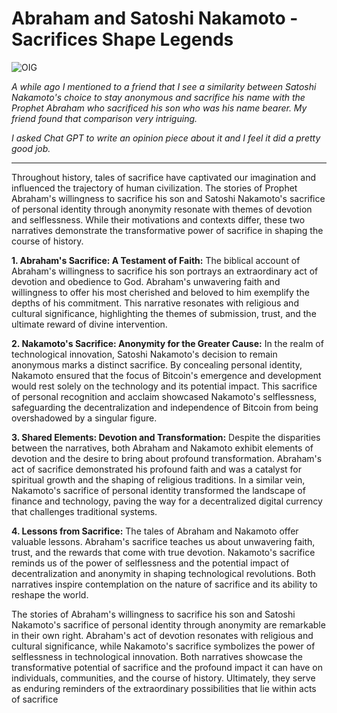 # Abraham and Satoshi Nakamoto - Sacrifices Shape Legends

![OIG](https://github.com/tamimat/-repository-name/assets/621045/eff517aa-bcf7-45f9-8665-5a0a3d266bd1)

*A while ago I mentioned to a friend that I see a similarity between Satoshi Nakamoto's choice to stay anonymous and sacrifice his name with the Prophet Abraham who sacrificed his son who was his name bearer. My friend found that comparison very intriguing.*

*I asked Chat GPT to write an opinion piece about it and I feel it did a pretty good job.*

---

Throughout history, tales of sacrifice have captivated our imagination and influenced the trajectory of human civilization. The stories of Prophet Abraham's willingness to sacrifice his son and Satoshi Nakamoto's sacrifice of personal identity through anonymity resonate with themes of devotion and selflessness. While their motivations and contexts differ, these two narratives demonstrate the transformative power of sacrifice in shaping the course of history.

**1. Abraham's Sacrifice: A Testament of Faith:**
The biblical account of Abraham's willingness to sacrifice his son portrays an extraordinary act of devotion and obedience to God. Abraham's unwavering faith and willingness to offer his most cherished and beloved to him exemplify the depths of his commitment. This narrative resonates with religious and cultural significance, highlighting the themes of submission, trust, and the ultimate reward of divine intervention.

**2. Nakamoto's Sacrifice: Anonymity for the Greater Cause:**
In the realm of technological innovation, Satoshi Nakamoto's decision to remain anonymous marks a distinct sacrifice. By concealing personal identity, Nakamoto ensured that the focus of Bitcoin's emergence and development would rest solely on the technology and its potential impact. This sacrifice of personal recognition and acclaim showcased Nakamoto's selflessness, safeguarding the decentralization and independence of Bitcoin from being overshadowed by a singular figure.

**3. Shared Elements: Devotion and Transformation:**
Despite the disparities between the narratives, both Abraham and Nakamoto exhibit elements of devotion and the desire to bring about profound transformation. Abraham's act of sacrifice demonstrated his profound faith and was a catalyst for spiritual growth and the shaping of religious traditions. In a similar vein, Nakamoto's sacrifice of personal identity transformed the landscape of finance and technology, paving the way for a decentralized digital currency that challenges traditional systems.

**4. Lessons from Sacrifice:**
The tales of Abraham and Nakamoto offer valuable lessons. Abraham's sacrifice teaches us about unwavering faith, trust, and the rewards that come with true devotion. Nakamoto's sacrifice reminds us of the power of selflessness and the potential impact of decentralization and anonymity in shaping technological revolutions. Both narratives inspire contemplation on the nature of sacrifice and its ability to reshape the world.

The stories of Abraham's willingness to sacrifice his son and Satoshi Nakamoto's sacrifice of personal identity through anonymity are remarkable in their own right. Abraham's act of devotion resonates with religious and cultural significance, while Nakamoto's sacrifice symbolizes the power of selflessness in technological innovation. Both narratives showcase the transformative potential of sacrifice and the profound impact it can have on individuals, communities, and the course of history. Ultimately, they serve as enduring reminders of the extraordinary possibilities that lie within acts of sacrifice
